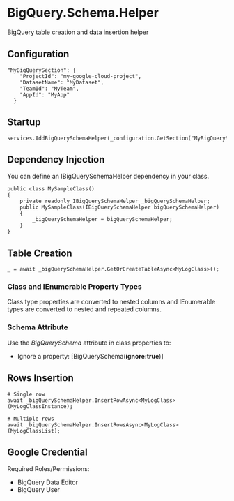 # BigQuery.Schema.Helper
BigQuery table creation and data insertion helper

## Configuration
```
"MyBigQuerySection": {
    "ProjectId": "my-google-cloud-project",
    "DatasetName": "MyDataset",
    "TeamId": "MyTeam",
    "AppId": "MyApp"
  }
```

## Startup
```
services.AddBigQuerySchemaHelper(_configuration.GetSection("MyBigQuerySection"));
```

## Dependency Injection
You can define an IBigQuerySchemaHelper dependency in your class.
```
public class MySampleClass()
{
    private readonly IBigQuerySchemaHelper _bigQuerySchemaHelper;
    public MySampleClass(IBigQuerySchemaHelper bigQuerySchemaHelper)
    {
        _bigQuerySchemaHelper = bigQuerySchemaHelper;
    }
}
```

## Table Creation
```
_ = await _bigQuerySchemaHelper.GetOrCreateTableAsync<MyLogClass>();
```

### Class and IEnumerable Property Types
Class type properties are converted to nested columns and IEnumerable types are converted to nested and repeated columns.

### Schema Attribute
Use the *BigQuerySchema* attribute in class properties to:
- Ignore a property: [BigQuerySchema(**ignore:true**)]

## Rows Insertion
```
# Single row
await _bigQuerySchemaHelper.InsertRowAsync<MyLogClass>(MyLogClassInstance);

# Multiple rows
await _bigQuerySchemaHelper.InsertRowsAsync<MyLogClass>(MyLogClassList);
```

## Google Credential
Required Roles/Permissions:
- BigQuery Data Editor
- BigQuery User
